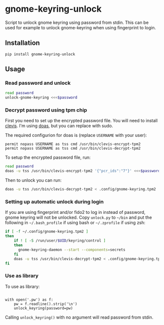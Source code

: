<!--
SPDX-FileCopyrightText: 2022 Håvard Moen <post@haavard.name>

SPDX-License-Identifier: GPL-3.0-or-later
-->

# gnome-keyring-unlock

Script to unlock gnome keyring using password from stdin. This can be used for example to unlock gnome-keyring when using fingerprint to login.

## Installation

```pip install gnome-keyring-unlock```

## Usage

### Read password and unlock

```bash
read password
unlock-gnome-keyring <<<$password
```

### Decrypt password using tpm chip

First you need to set up the encrypted password file. You will need to install [clevis](https://github.com/latchset/clevis).
I'm using [doas](https://github.com/slicer69/doas), but you can replace with sudo.

The required configurion for doas is (replace `USERNAME` with your user):
```
permit nopass USERNAME as tss cmd /usr/bin/clevis-encrypt-tpm2
permit nopass USERNAME as tss cmd /usr/bin/clevis-decrypt-tpm2
```

To setup the encrypted password file, run:

```bash
read password
doas -u tss /usr/bin/clevis-encrypt-tpm2 '{"pcr_ids":"7"}' <<<$password > ~/.config/gnome-keyring.tpm2
```

Then to unlock you can run:
```bash
doas -u tss /usr/bin/clevis-decrypt-tpm2 < .config/gnome-keyring.tpm2 | unlock-gnome-keyring 
```

### Setting up automatic unlock during login

If you are using fingerprint and/or fido2 to log in instead of password,
gnome keyring will not be unlocked.
Copy `unlock.py` to `~/bin` and put the following in `~/.bash_profile`
if using bash or `~/.zprofile` if using zsh:

```bash
if [ -f ~/.config/gnome-keyring.tpm2 ]
then
    if ! [ -S /run/user/$UID/keyring/control ]
    then
      gnome-keyring-daemon --start --components=secrets
    fi
    doas -u tss /usr/bin/clevis-decrypt-tpm2 < .config/gnome-keyring.tpm2 | ~/bin/unlock.py
fi
```

### Use as library ### 
To use as library:
```from gnomeunlock import unlock_keyring

with open('.pw') as f:
    pw = f.readline().strip('\n')
    unlock_keyring(password=pw)
```
Calling `unlock_keyring()` with no argument will read password from stdin.
